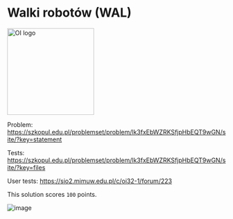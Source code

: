 # Walki robotów (WAL)

<img src="https://www.oi.edu.pl/static/images/logo_oi.png" alt="OI logo" width="200">

Problem:
https://szkopul.edu.pl/problemset/problem/lk3fxEbWZRKSfjpHbEQT9wGN/site/?key=statement

Tests:
https://szkopul.edu.pl/problemset/problem/lk3fxEbWZRKSfjpHbEQT9wGN/site/?key=files

User tests:
https://sio2.mimuw.edu.pl/c/oi32-1/forum/223

This solution scores `100` points.

![image](https://github.com/user-attachments/assets/87a0789b-07f1-44ac-b724-3373fd55393e)

